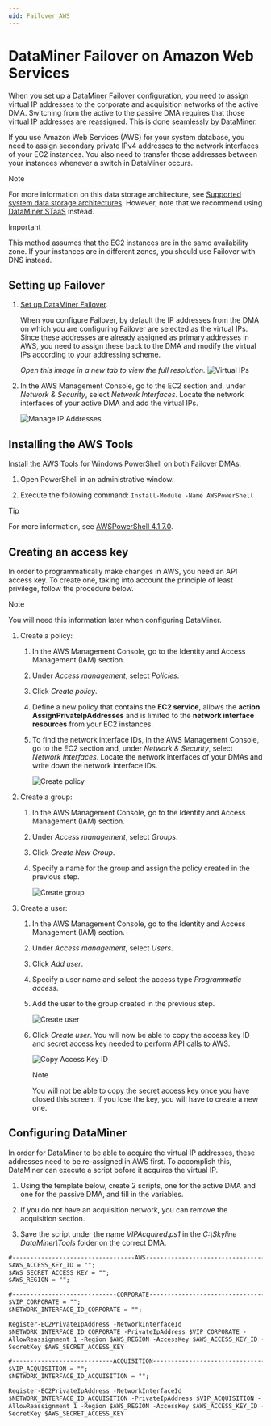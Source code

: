 ```yaml
---
uid: Failover_AWS
---
```


# DataMiner Failover on Amazon Web Services

When you set up a [DataMiner Failover](xref:failover) configuration, you need to assign virtual IP addresses to the corporate and acquisition networks of the active DMA. Switching from the active to the passive DMA requires that those virtual IP addresses are reassigned. This is done seamlessly by DataMiner.

If you use Amazon Web Services (AWS) for your system database, you need to assign secondary private IPv4 addresses to the network interfaces of your EC2 instances. You also need to transfer those addresses between your instances whenever a switch in DataMiner occurs.

> [!NOTE]
> For more information on this data storage architecture, see [Supported system data storage architectures](xref:Supported_system_data_storage_architectures). However, note that we recommend using [DataMiner STaaS](xref:STaaS) instead.

> [!IMPORTANT]
> This method assumes that the EC2 instances are in the same availability zone. If your instances are in different zones, you should use Failover with DNS instead.

## Setting up Failover

1. [Set up DataMiner Failover](xref:Configuring_Failover).

   When you configure Failover, by default the IP addresses from the DMA on which you are configuring Failover are selected as the virtual IPs. Since these addresses are already assigned as primary addresses in AWS, you need to assign these back to the DMA and modify the virtual IPs according to your addressing scheme.

   *Open this image in a new tab to view the full resolution.*
   ![Virtual IPs](~/user-guide/images/DataMiner_Failover.png)

1. In the AWS Management Console, go to the EC2 section and, under *Network & Security*, select *Network Interfaces*. Locate the network interfaces of your active DMA and add the virtual IPs.

   ![Manage IP Addresses](~/user-guide/images/Manage_IP_Addresses.png)

## Installing the AWS Tools

Install the AWS Tools for Windows PowerShell on both Failover DMAs.

1. Open PowerShell in an administrative window.

1. Execute the following command: `Install-Module -Name AWSPowerShell`

> [!TIP]
> For more information, see [AWSPowerShell 4.1.7.0](https://www.powershellgallery.com/packages/AWSPowerShell/4.1.7.0).

## Creating an access key

In order to programmatically make changes in AWS, you need an API access key. To create one, taking into account the principle of least privilege, follow the procedure below.

> [!NOTE]
> You will need this information later when configuring DataMiner.

1. Create a policy:

   1. In the AWS Management Console, go to the Identity and Access Management (IAM) section.

   1. Under *Access management*, select *Policies*.

   1. Click *Create policy*.

   1. Define a new policy that contains the **EC2 service**, allows the **action AssignPrivateIpAddresses** and is limited to the **network interface resources** from your EC2 instances.

   1. To find the network interface IDs, in the AWS Management Console, go to the EC2 section and, under *Network & Security*, select *Network Interfaces*. Locate the network interfaces of your DMAs and write down the network interface IDs.

      ![Create policy](~/user-guide/images/Create_Policy.png)

1. Create a group:

   1. In the AWS Management Console, go to the Identity and Access Management (IAM) section.

   1. Under *Access management*, select *Groups*.

   1. Click *Create New Group*.

   1. Specify a name for the group and assign the policy created in the previous step.

      ![Create group](~/user-guide/images/Create_Group.png)

1. Create a user:

   1. In the AWS Management Console, go to the Identity and Access Management (IAM) section.

   1. Under *Access management*, select *Users*.

   1. Click *Add user*.

   1. Specify a user name and select the access type *Programmatic access*.

   1. Add the user to the group created in the previous step.

      ![Create user](~/user-guide/images/Create_User.png)

   1. Click *Create user*. You will now be able to copy the access key ID and secret access key needed to perform API calls to AWS.

      ![Copy Access Key ID](~/user-guide/images/Success_User.png)

      > [!NOTE]
      > You will not be able to copy the secret access key once you have closed this screen. If you lose the key, you will have to create a new one.

## Configuring DataMiner

In order for DataMiner to be able to acquire the virtual IP addresses, these addresses need to be re-assigned in AWS first. To accomplish this, DataMiner can execute a script before it acquires the virtual IP.

1. Using the template below, create 2 scripts, one for the active DMA and one for the passive DMA, and fill in the variables.

1. If you do not have an acquisition network, you can remove the acquisition section.

1. Save the script under the name *VIPAcquired.ps1* in the *C:\Skyline DataMiner\Tools* folder on the correct DMA.

```txt
#----------------------------------AWS-----------------------------------#
$AWS_ACCESS_KEY_ID = "";
$AWS_SECRET_ACCESS_KEY = "";
$AWS_REGION = "";

#-----------------------------CORPORATE----------------------------------#
$VIP_CORPORATE = "";
$NETWORK_INTERFACE_ID_CORPORATE = "";

Register-EC2PrivateIpAddress -NetworkInterfaceId
$NETWORK_INTERFACE_ID_CORPORATE -PrivateIpAddress $VIP_CORPORATE -
AllowReassignment 1 -Region $AWS_REGION -AccessKey $AWS_ACCESS_KEY_ID -
SecretKey $AWS_SECRET_ACCESS_KEY

#----------------------------ACQUISITION---------------------------------#
$VIP_ACQUISITION = "";
$NETWORK_INTERFACE_ID_ACQUISITION = "";

Register-EC2PrivateIpAddress -NetworkInterfaceId
$NETWORK_INTERFACE_ID_ACQUISITION -PrivateIpAddress $VIP_ACQUISITION -
AllowReassignment 1 -Region $AWS_REGION -AccessKey $AWS_ACCESS_KEY_ID -
SecretKey $AWS_SECRET_ACCESS_KEY
```
